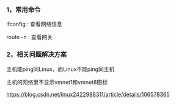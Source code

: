 ### 1，常用命令

ifconfig :  查看网络信息

route   -n  :   查看网关

### 2，相关问题解决方案

主机能ping同Linux，而Linux不能ping同主机

主机的网络里不显示vmnet1和vmnet8图标

https://blog.csdn.net/linux2422988311/article/details/106578365